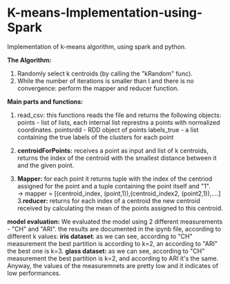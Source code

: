 # K-means-Implementation-using-Spark
Implementation of k-means algorithm, using spark and python.



**The Algorithm:**

1. Randomly select k centroids (by calling the "kRandom" func).
2. While the number of iterations is smaller than I and there is no convergence: perform the mapper and reducer function. 

**Main parts and functions:**

1. read_csv: this functions reads the file and returns the following objects:
points - list of lists, each internal list represtns a points with normalized coordinates. 
pointsrdd - RDD object of points
labels_true - a list containing the true labels of the clusters for each point

2. **centroidForPoints:** receives a point as input and list of k centroids, returns the index of the centroid with the smallest distance between it
and the given point. 
2. **Mapper:** for each point it returns tuple with the index of the centriod assigned for the point and a tuple containing the point itself and "1".  
-> mapper = [(centroid_index, (point,1)),(centroid_index2, (point2,1)),....]
3.**reducer:** returns for each index of a centroid the new centroid received by calculating the mean of the points assigned to this centroid. 


**model evaluation:**
We evaluated the model using 2 different measurements - "CH" and "ARI".
the results are documented in the ipynb file, according to different k values:
**iris dataset**: as we can see, according to "CH" measurement the best partition is according to k=2,
an according to "ARI" the best one is k=3.
**glass dataset:** as we can see, according to "CH" measurement the best partition is k=2, and according to ARI it's the same.
Anyway, the values of the measuremnets are pretty low and it indicates of low performances.

